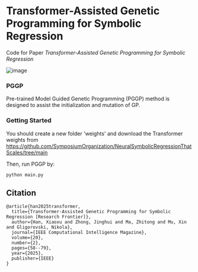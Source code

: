 # Transformer-Assisted Genetic Programming for Symbolic Regression

Code for Paper *Transformer-Assisted Genetic Programming for Symbolic Regression*

![image]([https://github.com/xiaoxuh/HGFF_Maximize-the-lifetime-of-WSN-with-DRL/blob/main/framework.jpg](https://github.com/xiaoxuh/pggp_codes/blob/main/framework.png))

### PGGP
Pre-trained Model Guided Genetic Programming (PGGP) method is designed to assist the initialization and mutation of GP.





### Getting Started

You should create a new folder 'weights' and download the Transformer weights from https://github.com/SymposiumOrganization/NeuralSymbolicRegressionThatScales/tree/main

Then, run PGGP by:
```
python main.py
```



## Citation

```
@article{han2025transformer,
  title={Transformer-Assisted Genetic Programming for Symbolic Regression [Research Frontier]},
  author={Han, Xiaoxu and Zhong, Jinghui and Ma, Zhitong and Mu, Xin and Gligorovski, Nikola},
  journal={IEEE Computational Intelligence Magazine},
  volume={20},
  number={2},
  pages={58--79},
  year={2025},
  publisher={IEEE}
}
```
